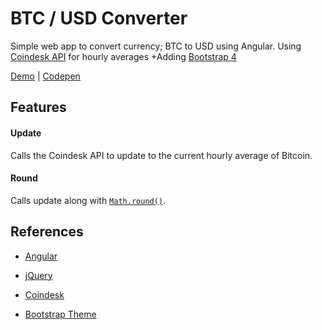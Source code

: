 # BTC / USD Converter
  		  
Simple web app to convert currency; BTC to USD using Angular. Using [Coindesk API](https://www.coindesk.com/api/) for hourly averages		 +Adding [Bootstrap 4](http://getbootstrap.com/)
	
[Demo](http://mnl.space/BTC-USD-Converter/) | [Codepen](https://codepen.io/manuelvargas1251/pen/qPOaVN)		
	
## Features		
	
#### **Update**		
Calls the Coindesk API to update to the current hourly average of Bitcoin.		
	
#### **Round**		
Calls update along with [`Math.round()`](https://developer.mozilla.org/en-US/docs/Web/JavaScript/Reference/Global_Objects/Math/round).		

## References		
 		
- [Angular](https://angularjs.org/)		

- [jQuery](https://jquery.com/)		
		
- [Coindesk](https://www.coindesk.com/api/)

- [Bootstrap Theme](https://bootswatch.com/)
